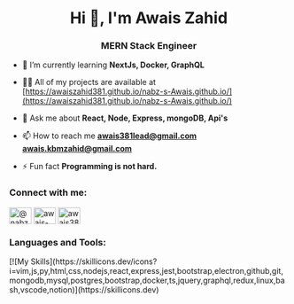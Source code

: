 <h1 align="center">Hi 👋, I'm Awais Zahid</h1>
<h3 align="center">MERN Stack Engineer</h3>

- 🌱 I’m currently learning **NextJs, Docker, GraphQL**

- 👨‍💻 All of my projects are available at [https://awaiszahid381.github.io/nabz-s-Awais.github.io/](https://awaiszahid381.github.io/nabz-s-Awais.github.io/)

- 💬 Ask me about **React, Node, Express, mongoDB, Api's**

- 📫 How to reach me **awais381lead@gmail.com** **awais.kbmzahid@gmail.com**

- ⚡ Fun fact **Programming is not hard.**

<h3 align="left">Connect with me:</h3>
<p align="left">
<a href="https://twitter.com/@nabzs_dev" target="blank"><img align="center" src="https://raw.githubusercontent.com/rahuldkjain/github-profile-readme-generator/master/src/images/icons/Social/twitter.svg" alt="@nabzs_dev" height="30" width="40" /></a>
<a href="https://linkedin.com/in/awais-zahid-515a39224" target="blank"><img align="center" src="https://raw.githubusercontent.com/rahuldkjain/github-profile-readme-generator/master/src/images/icons/Social/linked-in-alt.svg" alt="awais-zahid-515a39224" height="30" width="40" /></a>
<a href="https://www.hackerrank.com/awais381lead" target="blank"><img align="center" src="https://raw.githubusercontent.com/rahuldkjain/github-profile-readme-generator/master/src/images/icons/Social/hackerrank.svg" alt="awais381lead" height="30" width="40" /></a>
</p>

<h3 align="left">Languages and Tools:</h3>
[![My Skills](https://skillicons.dev/icons?i=vim,js,py,html,css,nodejs,react,express,jest,bootstrap,electron,github,git,mongodb,mysql,postgres,bootstrap,docker,ts,jquery,graphql,redux,linux,bash,vscode,notion)](https://skillicons.dev)
